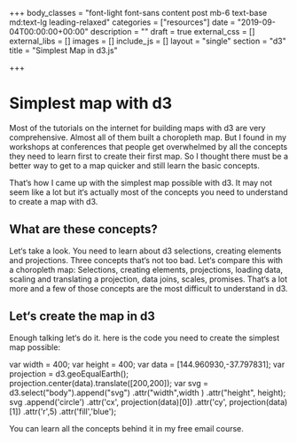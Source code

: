+++
body_classes = "font-light font-sans content post mb-6 text-base md:text-lg leading-relaxed"
categories = ["resources"]
date = "2019-09-04T00:00:00+00:00"
description = ""
draft = true
external_css = []
external_libs = []
images = []
include_js = []
layout = "single"
section = "d3"
title = "Simplest Map in d3.js"

+++
# Simplest map with d3

Most of the tutorials on the internet for building maps with d3 are very comprehensive. Almost all of them built a choropleth map. But I found in my workshops at conferences that people get overwhelmed by all the concepts they need to learn first to create their first map. 
So I thought there must be a better way to get to a map quicker and still learn the basic concepts. 

That‘s how I came up with the simplest map possible with d3. 
It may not seem like a lot but it‘s actually most of the concepts you need to understand to create a map with d3. 

## What are these concepts?

Let‘s take a look. You need to learn about d3 selections, creating elements and projections. Three concepts that‘s not too bad.
Let‘s compare this with a choropleth map:
Selections, creating elements, projections, loading data, scaling and translating a projection, data joins, scales, promises. 
That‘s a lot more and a few of those concepts are the most difficult to understand in d3. 

## Let‘s create the map in d3
Enough talking let‘s do it. 
here is the code you need to create the simplest map possible:

var width = 400;
var height = 400;
var data = [144.960930,-37.797831];
var projection = d3.geoEqualEarth();
projection.center(data).translate([200,200]);
var svg = d3.select("body").append("svg")
.attr("width",width )
.attr("height", height);
svg
  .append('circle')
  .attr('cx', projection(data)[0])
  .attr('cy', projection(data)[1])
  .attr('r',5)
  .attr('fill','blue');

You can learn all the concepts behind it in my free email course. 
